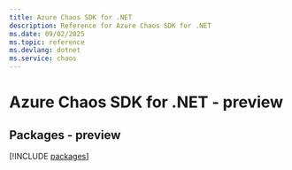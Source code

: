 ```yaml
---
title: Azure Chaos SDK for .NET
description: Reference for Azure Chaos SDK for .NET
ms.date: 09/02/2025
ms.topic: reference
ms.devlang: dotnet
ms.service: chaos
---
```

# Azure Chaos SDK for .NET - preview
## Packages - preview
[!INCLUDE [packages](chaos-index.md)]
